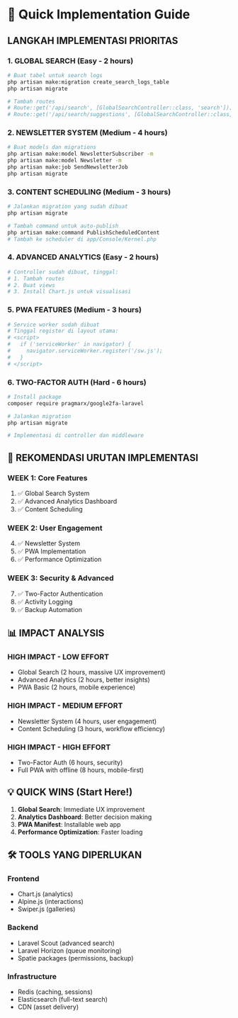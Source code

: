 # 🚀 Quick Implementation Guide

## LANGKAH IMPLEMENTASI PRIORITAS

### 1. GLOBAL SEARCH (Easy - 2 hours)
```bash
# Buat tabel untuk search logs
php artisan make:migration create_search_logs_table
php artisan migrate

# Tambah routes
# Route::get('/api/search', [GlobalSearchController::class, 'search']);
# Route::get('/api/search/suggestions', [GlobalSearchController::class, 'suggestions']);
```

### 2. NEWSLETTER SYSTEM (Medium - 4 hours)  
```bash
# Buat models dan migrations
php artisan make:model NewsletterSubscriber -m
php artisan make:model Newsletter -m
php artisan make:job SendNewsletterJob
php artisan migrate
```

### 3. CONTENT SCHEDULING (Medium - 3 hours)
```bash
# Jalankan migration yang sudah dibuat
php artisan migrate

# Tambah command untuk auto-publish
php artisan make:command PublishScheduledContent
# Tambah ke scheduler di app/Console/Kernel.php
```

### 4. ADVANCED ANALYTICS (Easy - 2 hours)
```bash
# Controller sudah dibuat, tinggal:
# 1. Tambah routes
# 2. Buat views
# 3. Install Chart.js untuk visualisasi
```

### 5. PWA FEATURES (Medium - 3 hours)
```bash
# Service worker sudah dibuat
# Tinggal register di layout utama:
# <script>
#   if ('serviceWorker' in navigator) {
#     navigator.serviceWorker.register('/sw.js');
#   }
# </script>
```

### 6. TWO-FACTOR AUTH (Hard - 6 hours)
```bash
# Install package
composer require pragmarx/google2fa-laravel

# Jalankan migration
php artisan migrate

# Implementasi di controller dan middleware
```

## 🎯 REKOMENDASI URUTAN IMPLEMENTASI

### WEEK 1: Core Features
1. ✅ Global Search System
2. ✅ Advanced Analytics Dashboard  
3. ✅ Content Scheduling

### WEEK 2: User Engagement
4. ✅ Newsletter System
5. ✅ PWA Implementation
6. ✅ Performance Optimization

### WEEK 3: Security & Advanced
7. ✅ Two-Factor Authentication
8. ✅ Activity Logging
9. ✅ Backup Automation

## 📊 IMPACT ANALYSIS

### HIGH IMPACT - LOW EFFORT
- Global Search (2 hours, massive UX improvement)
- Advanced Analytics (2 hours, better insights)
- PWA Basic (2 hours, mobile experience)

### HIGH IMPACT - MEDIUM EFFORT  
- Newsletter System (4 hours, user engagement)
- Content Scheduling (3 hours, workflow efficiency)

### HIGH IMPACT - HIGH EFFORT
- Two-Factor Auth (6 hours, security)
- Full PWA with offline (8 hours, mobile-first)

## 💡 QUICK WINS (Start Here!)

1. **Global Search**: Immediate UX improvement
2. **Analytics Dashboard**: Better decision making  
3. **PWA Manifest**: Installable web app
4. **Performance Optimization**: Faster loading

## 🛠️ TOOLS YANG DIPERLUKAN

### Frontend
- Chart.js (analytics)
- Alpine.js (interactions)
- Swiper.js (galleries)

### Backend  
- Laravel Scout (advanced search)
- Laravel Horizon (queue monitoring)
- Spatie packages (permissions, backup)

### Infrastructure
- Redis (caching, sessions)
- Elasticsearch (full-text search)
- CDN (asset delivery)
